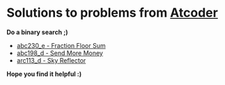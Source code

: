 # Solutions to problems from [Atcoder](https://atcoder.jp/)

**Do a binary search ;)**

* [abc230\_e - Fraction Floor Sum](./Atcoder_Solutions/abc230_e)
* [abc198\_d - Send More Money](./Atcoder_Solutions/abc198_d)
* [arc113\_d - Sky Reflector](./Atcoder_Solutions/arc113_d)

**Hope you find it helpful :)**
